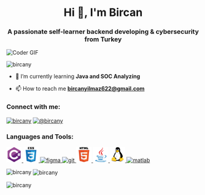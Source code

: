 <h1 align="center">Hi 👋, I'm Bircan</h1>
<h3 align="center">A passionate self-learner backend developing & cybersecurity from Turkey</h3>
<img alt="Coder GIF" height=250 width=350 src="https://raw.githubusercontent.com/TheDudeThatCode/TheDudeThatCode/master/Assets/Developer.gif" />

<p align="left"> <img src="https://komarev.com/ghpvc/?username=bircany&label=Profile%20views&color=0e75b6&style=flat" alt="bircany" /> </p>

- 🌱 I’m currently learning **Java and SOC Analyzing**

- 📫 How to reach me **bircanyilmaz622@gmail.com**

<h3 align="left">Connect with me:</h3>
<p align="left">
<a href="https://linkedin.com/in/bi̇rcany" target="blank"><img align="center" src="https://raw.githubusercontent.com/rahuldkjain/github-profile-readme-generator/master/src/images/icons/Social/linked-in-alt.svg" alt="bi̇rcany" height="30" width="40" /></a>
<a href="https://medium.com/@bi̇rcany" target="blank"><img align="center" src="https://raw.githubusercontent.com/rahuldkjain/github-profile-readme-generator/master/src/images/icons/Social/medium.svg" alt="@bi̇rcany" height="30" width="40" /></a>
</p>

<h3 align="left">Languages and Tools:</h3>
<p align="left"> <a href="https://www.w3schools.com/cs/" target="_blank" rel="noreferrer"> <img src="https://raw.githubusercontent.com/devicons/devicon/master/icons/csharp/csharp-original.svg" alt="csharp" width="40" height="40"/> </a> <a href="https://www.w3schools.com/css/" target="_blank" rel="noreferrer"> <img src="https://raw.githubusercontent.com/devicons/devicon/master/icons/css3/css3-original-wordmark.svg" alt="css3" width="40" height="40"/> </a> <a href="https://www.figma.com/" target="_blank" rel="noreferrer"> <img src="https://www.vectorlogo.zone/logos/figma/figma-icon.svg" alt="figma" width="40" height="40"/> </a> <a href="https://git-scm.com/" target="_blank" rel="noreferrer"> <img src="https://www.vectorlogo.zone/logos/git-scm/git-scm-icon.svg" alt="git" width="40" height="40"/> </a> <a href="https://www.w3.org/html/" target="_blank" rel="noreferrer"> <img src="https://raw.githubusercontent.com/devicons/devicon/master/icons/html5/html5-original-wordmark.svg" alt="html5" width="40" height="40"/> </a> <a href="https://www.java.com" target="_blank" rel="noreferrer"> <img src="https://raw.githubusercontent.com/devicons/devicon/master/icons/java/java-original.svg" alt="java" width="40" height="40"/> </a> <a href="https://www.linux.org/" target="_blank" rel="noreferrer"> <img src="https://raw.githubusercontent.com/devicons/devicon/master/icons/linux/linux-original.svg" alt="linux" width="40" height="40"/> </a> <a href="https://www.mathworks.com/" target="_blank" rel="noreferrer"> <img src="https://upload.wikimedia.org/wikipedia/commons/2/21/Matlab_Logo.png" alt="matlab" width="40" height="40"/> </a> </p>

<p><img align="left" src="https://github-readme-stats.vercel.app/api/top-langs?username=bircany&show_icons=true&locale=en&layout=compact" alt="bircany" /></p>

<p>&nbsp;<img align="center" src="https://github-readme-stats.vercel.app/api?username=bircany&show_icons=true&locale=en" alt="bircany" /></p>

<p><img align="center" src="https://github-readme-streak-stats.herokuapp.com/?user=bircany&" alt="bircany" /></p>
